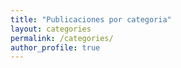 ```yaml
---
title: "Publicaciones por categoria"
layout: categories
permalink: /categories/
author_profile: true
---
```


